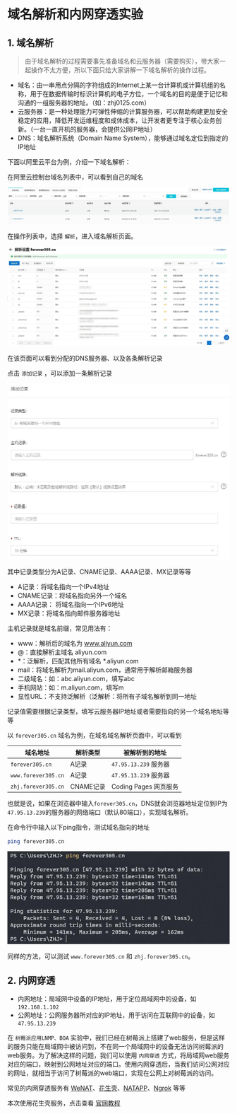 # 域名解析和内网穿透实验

## 1. 域名解析

> 由于域名解析的过程需要事先准备域名和云服务器（需要购买），带大家一起操作不太方便，所以下面只给大家讲解一下域名解析的操作过程。

* 域名：由一串用点分隔的字符组成的Internet上某一台计算机或计算机组的名称，用于在数据传输时标识计算机的电子方位，一个域名的目的是便于记忆和沟通的一组服务器的地址。（如：zhj0125.com）
* 云服务器：是一种处理能力可弹性伸缩的计算服务器，可以帮助构建更加安全稳定的应用，降低开发运维程度和成体成本，让开发者更专注于核心业务创新。（一台一直开机的服务器，会提供公网IP地址）
* DNS：域名解析系统（Domain Name System），能够通过域名定位到指定的IP地址

下面以阿里云平台为例，介绍一下域名解析：

在阿里云控制台域名列表中，可以看到自己的域名

![01_domain_list](image/01_domain_list.jpg)

在操作列表中，选择 `解析`，进入域名解析页面。

![02_dns_list](image/02_dns_list.jpg)

在该页面可以看到分配的DNS服务器、以及各条解析记录

点击 `添加记录` ，可以添加一条解析记录

![03_add_dns](image/03_add_dns.jpg)

其中记录类型分为A记录、CNAME记录、AAAA记录、MX记录等等

* A记录：将域名指向一个IPv4地址
* CNAME记录：将域名指向另外一个域名
* AAAA记录： 将域名指向一个IPv6地址
* MX记录：将域名指向邮件服务器地址

主机记录就是域名前缀，常见用法有：

* www：解析后的域名为 www.aliyun.com
* @：直接解析主域名 aliyun.com
* *：泛解析，匹配其他所有域名 *.aliyun.com
* mail：将域名解析为mail.aliyun.com，通常用于解析邮箱服务器
* 二级域名：如：abc.aliyun.com，填写abc
* 手机网站：如：m.aliyun.com，填写m
* 显性URL：不支持泛解析（泛解析：将所有子域名解析到同一地址

记录值需要根据记录类型，填写云服务器IP地址或者需要指向的另一个域名地址等等

以 `forever305.cn` 域名为例，在域名域名解析页面中，可以看到

|        域名地址      |   解析类型 |     被解析到的地址     |
|---------------------|-----------|----------------------|
| `forever305.cn`     | A记录     | `47.95.13.239` 服务器 |
| `www.forever305.cn` | A记录     | `47.95.13.239` 服务器 |
| `zhj.forever305.cn` | CNAME记录 | Coding Pages 网页服务  |

也就是说，如果在浏览器中输入`forever305.cn`，DNS就会浏览器地址定位到IP为`47.95.13.239`的服务器的网络端口（默认80端口），实现域名解析。

在命令行中输入以下ping指令，测试域名指向的地址

```sh
ping forever305.cn
```

![04_ping_test](image/04_ping_test.jpg)

同样的方法，可以测试 `www.forever305.cn` 和 `zhj.forever305.cn`。

## 2. 内网穿透

* 内网地址：局域网中设备的IP地址，用于定位局域网中的设备，如 `192.168.1.102`
* 公网地址：公网服务器所对应的IP地址，用于访问在互联网中的设备，如 `47.95.13.239`

在 `树莓派应用LNMP、BOA` 实验中，我们已经在树莓派上搭建了web服务，但是这样的服务只能在局域网中被访问到，不在同一个局域网中的设备无法访问树莓派的web服务。为了解决这样的问题，我们可以使用 `内网穿透` 方式，将局域网web服务对应的端口，映射到公网地址对应的端口。使用内网穿透后，当我们访问公网对应的网址，就相当于访问了树莓派的web端口，实现在公网上对树莓派的访问。

常见的内网穿透服务有 [WeNAT](https://gitee.com/tompeppa/wenat-client-java)、[花生壳](https://hsk.oray.com/)、[NATAPP](https://natapp.cn/)、[Ngrok](https://ngrok.com/) 等等

本次使用花生壳服务，点击查看 [官网教程](https://service.oray.com/question/11639.html)


